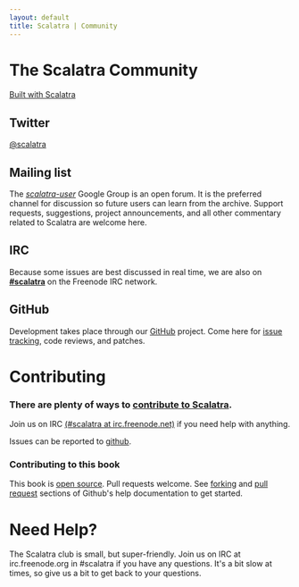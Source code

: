 ```yaml
---
layout: default
title: Scalatra | Community
---
```


<div class="page-header">
  <h1>The Scalatra Community</h1>
</div>

[Built with Scalatra](built-with.html)

## Twitter

[@scalatra](http://twitter.com/#!/scalatra)

## Mailing list

The [*scalatra-user*](http://groups.google.com/group/scalatra-user) Google Group is an open forum.  It is the preferred channel for discussion so future users can learn from the archive.  Support requests, suggestions, project announcements, and all other commentary related to Scalatra are welcome here.

## IRC

Because some issues are best discussed in real time, we are also on [**#scalatra**](http://webchat.freenode.net/?channels=#scalatra) on the Freenode IRC network.

## GitHub

Development takes place through our [GitHub](http://github.com/scalatra/scalatra) project.  Come here for [issue tracking](http://github.com/scalatra/scalatra/issues), code reviews, and patches.




Contributing
============

### There are plenty of ways to [contribute to Scalatra][contributing].

Join us on IRC [(#scalatra at irc.freenode.net)][freenode] if you need help
with anything.

Issues can be reported to [github][issues].

### Contributing to this book

This book is [open source][book-contributing].  Pull requests welcome.
See [forking][forking] and [pull request][pull-requests] sections of Github's
help documentation to get started.

[contributing]: http://www.scalatra.org
[freenode]: http://www.freenode.net
[issues]: http://github.com/scalatra/scalatra/issues
[forking]: http://help.github.com/forking/
[pull-requests]: http://help.github.com/pull-requests/
[book-contributing]: http://github.com/scalatra/scalatra-book

Need Help?
==========

The Scalatra club is small, but super-friendly.  Join us on IRC at
irc.freenode.org in #scalatra if you have any questions.  It's a bit
slow at times, so give us a bit to get back to your questions.

